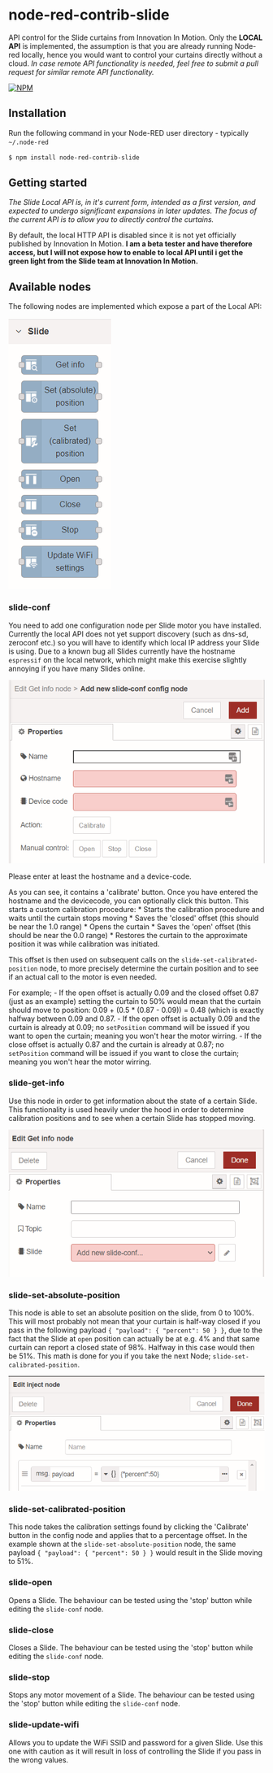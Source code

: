 
# node-red-contrib-slide

API control for the Slide curtains from Innovation In Motion. Only the **LOCAL API** is implemented, the assumption is that you are already running Node-red locally, hence you would want to control your curtains directly without a cloud.
_In case remote API functionality is needed, feel free to submit a pull request for similar remote API functionality._

[![NPM](https://nodei.co/npm/node-red-contrib-slide.png)](https://nodei.co/npm/node-red-contrib-slide/)

## Installation

Run the following command in your Node-RED user directory - typically `~/.node-red`

```bash
$ npm install node-red-contrib-slide
```

## Getting started

_The Slide Local API is, in it's current form, intended as a first version, and expected to undergo significant expansions in later updates. The focus of the current API is to allow you to directly control the curtains._

By default, the local HTTP API is disabled since it is not yet officially published by Innovation In Motion. **I am a beta tester and have therefore access, but I will not expose how to enable to local API until i get the green light from the Slide team at Innovation In Motion.**

## Available nodes

The following nodes are implemented which expose a part of the Local API:

![Available nodes](https://github.com/gvdhoven/node-red-contrib-slide/blob/main/assets/readme/img/available-nodes.png?raw=true)

### slide-conf

You need to add one configuration node per Slide motor you have installed. Currently the local API does not yet support discovery (such as dns-sd, zeroconf etc.) so you will have to identify which local IP address your Slide is using. Due to a known bug all Slides currently have the hostname `espressif` on the local network, which might make this exercise slightly annoying if you have many Slides online.

![slide-conf](https://github.com/gvdhoven/node-red-contrib-slide/blob/main/assets/readme/img/slide-conf.png?raw=true)

Please enter at least the hostname and a device-code.

As you can see, it contains a 'calibrate' button. Once you have entered the hostname and the devicecode, you can optionally click this button. This starts a custom calibration procedure:
	* Starts the calibration procedure and waits until the curtain stops moving
	* Saves the 'closed' offset (this should be near the 1.0 range)
	* Opens the curtain
	* Saves the 'open' offset (this should be near the 0.0 range)
	* Restores the curtain to the approximate position it was while calibration was initiated.

This offset is then used on subsequent calls on the `slide-set-calibrated-position` node, to more precisely determine the curtain position and to see if an actual call to the motor is even needed.

For example;
	- If the open offset is actually 0.09 and the closed offset 0.87 (just as an example) setting the curtain to 50% would mean that the curtain should move to position: 0.09 + (0.5 * (0.87 - 0.09)) = 0.48 (which is exactly halfway between 0.09 and 0.87.
	- If the open offset is actually 0.09 and the curtain is already at 0.09; no `setPosition` command will be issued if you want to open the curtain; meaning you won't hear the motor wirring.
	- If the close offset is actually 0.87 and the curtain is already at 0.87; no `setPosition` command will be issued if you want to close the curtain; meaning you won't hear the motor wirring.

### slide-get-info

Use this node in order to get information about the state of a certain Slide. This functionality is used heavily under the hood in order to determine calibration positions and to see when a certain Slide has stopped moving.

![slide-get-info](https://github.com/gvdhoven/node-red-contrib-slide/blob/main/assets/readme/img/slide-get-info.png?raw=true)

### slide-set-absolute-position

This node is able to set an absolute position on the slide, from 0 to 100%. This will most probably not mean that your curtain is half-way closed if you pass in the following payload `{ "payload": { "percent": 50 } }`, due to the fact that the Slide at `open` position can actually be at e.g. 4% and that same curtain can report a closed state of 98%. Halfway in this case would then be 51%. This math is done for you if you take the next Node; `slide-set-calibrated-position`.
	
![Inject node sample](https://github.com/gvdhoven/node-red-contrib-slide/blob/main/assets/readme/img/inject-node.png?raw=true)

### slide-set-calibrated-position

This node takes the calibration settings found by clicking the 'Calibrate' button in the config node and applies that to a percentage offset. In the example shown at the `slide-set-absolute-position` node, the same payload `{ "payload": { "percent": 50 } }` would result in the Slide moving to 51%.

### slide-open

Opens a Slide. The behaviour can be tested using the 'stop' button while editing the `slide-conf` node.

### slide-close

Closes a Slide. The behaviour can be tested using the 'stop' button while editing the `slide-conf` node.

### slide-stop

Stops any motor movement of a Slide. The behaviour can be tested using the 'stop' button while editing the `slide-conf` node.

### slide-update-wifi

Allows you to update the WiFi SSID and password for a given Slide. Use this one with caution as it will result in loss of controlling the Slide if you pass in the wrong values.